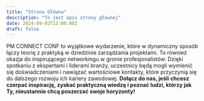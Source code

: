 ```yaml
---
title: "Strona Główna"
description: "To jest opis strony głównej"
date: 2024-09-02T12:00:00Z
draft: false
---
```

PM CONNECT CONF to wyjątkowe wydarzenie, które w dynamiczny sposób łączy teorię z praktyką w dziedzinie zarządzania projektami. To również okazja do inspirującego networkingu w gronie profesjonalistów. Dzięki spotkaniu z ekspertami i liderami branży, uczestnicy będą mogli wymienić się doświadczeniami i nawiązać wartościowe kontakty, które przyczynią się do dalszego rozwoju ich kariery zawodowej. **Dołącz do nas, jeśli chcesz czerpać inspirację, zyskać praktyczną wiedzę i poznać ludzi, którzy jak Ty, nieustannie chcą poszerzać swoje horyzonty!**

<!--  TODO: marketing to provide new
PM CONNECT CONF 2024 stanowi platformę do poszukiwania nowoczesnych sposobów na zarządzanie projektami, skupiając się na roli, jaką sztuczna inteligencja odgrywa w tej branży. W tym roku zapraszamy Cię do Torunia, gdzie wspólnie z absolwentami studiów podyplomowych Project Management na UMK oraz czołowymi ekspertami z branży, stworzymy przestrzeń do wymiany wiedzy i inspiracji w tym zakresie. Podczas PM CONNECT CONF uczestnicy będą mieli okazję zgłębić najnowsze trendy, technologie i rozwiązania związane z AI, które rewolucjonizują branżę. Przygotuj się na fascynujące prelekcje, warsztaty, networking i nieformalne spotkania, które na pewno zaowocują nowymi pomysłami i kontaktami. Niech to będzie Twój czas na rozwój i czerpanie pełnymi garściami z doświadczeń innych!
-->